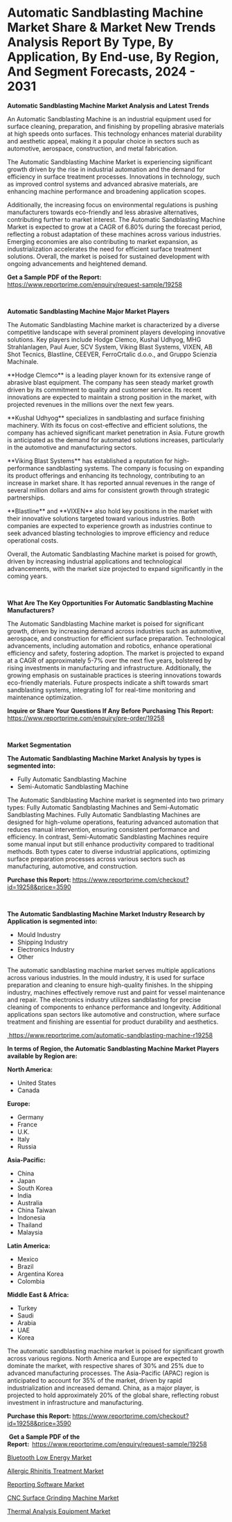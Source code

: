 <p><h1>Automatic Sandblasting Machine Market Share & Market New Trends Analysis Report By Type, By Application, By End-use, By Region, And Segment Forecasts, 2024 - 2031</h1></p><p><strong>Automatic Sandblasting Machine Market Analysis and Latest Trends</strong></p>
<p><p>An Automatic Sandblasting Machine is an industrial equipment used for surface cleaning, preparation, and finishing by propelling abrasive materials at high speeds onto surfaces. This technology enhances material durability and aesthetic appeal, making it a popular choice in sectors such as automotive, aerospace, construction, and metal fabrication. </p><p>The Automatic Sandblasting Machine Market is experiencing significant growth driven by the rise in industrial automation and the demand for efficiency in surface treatment processes. Innovations in technology, such as improved control systems and advanced abrasive materials, are enhancing machine performance and broadening application scopes. </p><p>Additionally, the increasing focus on environmental regulations is pushing manufacturers towards eco-friendly and less abrasive alternatives, contributing further to market interest. The Automatic Sandblasting Machine Market is expected to grow at a CAGR of 6.80% during the forecast period, reflecting a robust adaptation of these machines across various industries. Emerging economies are also contributing to market expansion, as industrialization accelerates the need for efficient surface treatment solutions. Overall, the market is poised for sustained development with ongoing advancements and heightened demand.</p></p>
<p><strong>Get a Sample PDF of the Report:&nbsp;</strong> <a href="https://www.reportprime.com/enquiry/request-sample/19258?utm_campaign=36&utm_medium=2&utm_source=Github&utm_content=ia&utm_term=22112024&utm_id=automatic-sandblasting-machine">https://www.reportprime.com/enquiry/request-sample/19258</a></p>
<p>&nbsp;</p>
<p><strong>Automatic Sandblasting Machine Major Market Players</strong></p>
<p><p>The Automatic Sandblasting Machine market is characterized by a diverse competitive landscape with several prominent players developing innovative solutions. Key players include Hodge Clemco, Kushal Udhyog, MHG Strahlanlagen, Paul Auer, SCV System, Viking Blast Systems, VIXEN, AB Shot Tecnics, Blastline, CEEVER, FerroCrtalic d.o.o., and Gruppo Scienzia Machinale.</p><p>**Hodge Clemco** is a leading player known for its extensive range of abrasive blast equipment. The company has seen steady market growth driven by its commitment to quality and customer service. Its recent innovations are expected to maintain a strong position in the market, with projected revenues in the millions over the next few years.</p><p>**Kushal Udhyog** specializes in sandblasting and surface finishing machinery. With its focus on cost-effective and efficient solutions, the company has achieved significant market penetration in Asia. Future growth is anticipated as the demand for automated solutions increases, particularly in the automotive and manufacturing sectors.</p><p>**Viking Blast Systems** has established a reputation for high-performance sandblasting systems. The company is focusing on expanding its product offerings and enhancing its technology, contributing to an increase in market share. It has reported annual revenues in the range of several million dollars and aims for consistent growth through strategic partnerships.</p><p>**Blastline** and **VIXEN** also hold key positions in the market with their innovative solutions targeted toward various industries. Both companies are expected to experience growth as industries continue to seek advanced blasting technologies to improve efficiency and reduce operational costs.</p><p>Overall, the Automatic Sandblasting Machine market is poised for growth, driven by increasing industrial applications and technological advancements, with the market size projected to expand significantly in the coming years.</p></p>
<p>&nbsp;</p>
<p><strong>What Are The Key Opportunities For Automatic Sandblasting Machine Manufacturers?</strong></p>
<p><p>The Automatic Sandblasting Machine market is poised for significant growth, driven by increasing demand across industries such as automotive, aerospace, and construction for efficient surface preparation. Technological advancements, including automation and robotics, enhance operational efficiency and safety, fostering adoption. The market is projected to expand at a CAGR of approximately 5-7% over the next five years, bolstered by rising investments in manufacturing and infrastructure. Additionally, the growing emphasis on sustainable practices is steering innovations towards eco-friendly materials. Future prospects indicate a shift towards smart sandblasting systems, integrating IoT for real-time monitoring and maintenance optimization.</p></p>
<p><strong>Inquire or Share Your Questions If Any Before Purchasing This Report:</strong> <a href="https://www.reportprime.com/enquiry/pre-order/19258?utm_campaign=36&utm_medium=2&utm_source=Github&utm_content=ia&utm_term=22112024&utm_id=automatic-sandblasting-machine">https://www.reportprime.com/enquiry/pre-order/19258</a></p>
<p>&nbsp;</p>
<p><strong>Market Segmentation</strong></p>
<p><strong>The Automatic Sandblasting Machine Market Analysis by types is segmented into:</strong></p>
<p><ul><li>Fully Automatic Sandblasting Machine</li><li>Semi-Automatic Sandblasting Machine</li></ul></p>
<p><p>The Automatic Sandblasting Machine market is segmented into two primary types: Fully Automatic Sandblasting Machines and Semi-Automatic Sandblasting Machines. Fully Automatic Sandblasting Machines are designed for high-volume operations, featuring advanced automation that reduces manual intervention, ensuring consistent performance and efficiency. In contrast, Semi-Automatic Sandblasting Machines require some manual input but still enhance productivity compared to traditional methods. Both types cater to diverse industrial applications, optimizing surface preparation processes across various sectors such as manufacturing, automotive, and construction.</p></p>
<p><strong>Purchase this Report:&nbsp;</strong><a href="https://www.reportprime.com/checkout?id=19258&price=3590&utm_campaign=36&utm_medium=2&utm_source=Github&utm_content=ia&utm_term=22112024&utm_id=automatic-sandblasting-machine">https://www.reportprime.com/checkout?id=19258&price=3590</a></p>
<p>&nbsp;</p>
<p><strong>The Automatic Sandblasting Machine Market Industry Research by Application is segmented into:</strong></p>
<p><ul><li>Mould Industry</li><li>Shipping Industry</li><li>Electronics Industry</li><li>Other</li></ul></p>
<p><p>The automatic sandblasting machine market serves multiple applications across various industries. In the mould industry, it is used for surface preparation and cleaning to ensure high-quality finishes. In the shipping industry, machines effectively remove rust and paint for vessel maintenance and repair. The electronics industry utilizes sandblasting for precise cleaning of components to enhance performance and longevity. Additional applications span sectors like automotive and construction, where surface treatment and finishing are essential for product durability and aesthetics.</p></p>
<p><a href="https://www.reportprime.com/automatic-sandblasting-machine-r19258?utm_campaign=36&utm_medium=2&utm_source=Github&utm_content=ia&utm_term=22112024&utm_id=automatic-sandblasting-machine">&nbsp;https://www.reportprime.com/automatic-sandblasting-machine-r19258</a></p>
<p><strong>In terms of Region, the Automatic Sandblasting Machine Market Players available by Region are:</strong></p>
<p>
    <p> <strong> North America: </strong>
        <ul>
            <li>United States</li>
            <li>Canada</li>
        </ul>
        </p> 
    <p> <strong> Europe: </strong>
        <ul>
            <li>Germany</li>
            <li>France</li>
            <li>U.K.</li>
            <li>Italy</li>
            <li>Russia</li>
        </ul>
        </p> 
    <p> <strong> Asia-Pacific: </strong>
        <ul>
            <li>China</li>
            <li>Japan</li>
            <li>South Korea</li>
            <li>India</li>
            <li>Australia</li>
            <li>China Taiwan</li>
            <li>Indonesia</li>
            <li>Thailand</li>
            <li>Malaysia</li>
        </ul>
        </p> 
    <p> <strong> Latin America: </strong>
        <ul>
            <li>Mexico</li>
            <li>Brazil</li>
            <li>Argentina Korea</li>
            <li>Colombia</li>
        </ul>
        </p> 
    <p> <strong> Middle East & Africa: </strong>
        <ul>
            <li>Turkey</li>
            <li>Saudi</li>
            <li>Arabia</li>
            <li>UAE</li>
            <li>Korea</li>
        </ul>
    </p>
    </p>
<p><p>The automatic sandblasting machine market is poised for significant growth across various regions. North America and Europe are expected to dominate the market, with respective shares of 30% and 25% due to advanced manufacturing processes. The Asia-Pacific (APAC) region is anticipated to account for 35% of the market, driven by rapid industrialization and increased demand. China, as a major player, is projected to hold approximately 20% of the global share, reflecting robust investment in infrastructure and manufacturing.</p></p>
<p><strong>Purchase this Report: </strong><a href="https://www.reportprime.com/checkout?id=19258&price=3590&utm_campaign=36&utm_medium=2&utm_source=Github&utm_content=ia&utm_term=22112024&utm_id=automatic-sandblasting-machine">https://www.reportprime.com/checkout?id=19258&price=3590</a></p>
<p>&nbsp;<strong>Get a Sample PDF of the Report:&nbsp;&nbsp;</strong><a href="https://www.reportprime.com/enquiry/request-sample/19258?utm_campaign=36&utm_medium=2&utm_source=Github&utm_content=ia&utm_term=22112024&utm_id=automatic-sandblasting-machine">https://www.reportprime.com/enquiry/request-sample/19258</a></p>
<p><strong></strong></p>
<p><p><a href="https://www.linkedin.com/pulse/thorough-examination-global-bluetooth-low-energy-market-idece?utm_campaign=36&utm_medium=2&utm_source=Github&utm_content=ia&utm_term=22112024&utm_id=automatic-sandblasting-machine">Bluetooth Low Energy Market</a></p><p><a href="https://www.linkedin.com/pulse/allergic-rhinitis-treatment-market-research-future-outlook-ypiqe?utm_campaign=36&utm_medium=2&utm_source=Github&utm_content=ia&utm_term=22112024&utm_id=automatic-sandblasting-machine">Allergic Rhinitis Treatment Market</a></p><p><a href="https://issuu.com/reportprime-2/docs/reporting-software-market-size-2030_4650caa576683d?utm_campaign=36&utm_medium=2&utm_source=Github&utm_content=ia&utm_term=22112024&utm_id=automatic-sandblasting-machine">Reporting Software Market</a></p><p><a href="https://github.com/tamvrosiya/Market-Research-Report-List-6/blob/main/cnc-surface-grinding-machine-market.md?utm_campaign=36&utm_medium=2&utm_source=Github&utm_content=ia&utm_term=22112024&utm_id=automatic-sandblasting-machine">CNC Surface Grinding Machine Market</a></p><p><a href="https://github.com/SanjidaKhan901/Market-Research-Report-List-1/blob/main/thermal-analysis-equipment-market.md?utm_campaign=36&utm_medium=2&utm_source=Github&utm_content=ia&utm_term=22112024&utm_id=automatic-sandblasting-machine">Thermal Analysis Equipment Market</a></p></p>